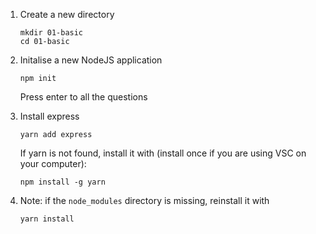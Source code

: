 1. Create a new directory 
    ```
    mkdir 01-basic
    cd 01-basic
    ```

2. Initalise a new NodeJS application
    ```
    npm init
    ```

    Press enter to all the questions

3. Install express
    ```
    yarn add express
    ```
    If yarn is not found, install it with (install once
    if you are using VSC on your computer):
    ```
    npm install -g yarn
    ```
3. Note: if the `node_modules` directory is missing, reinstall it with

    ```
    yarn install
    ```